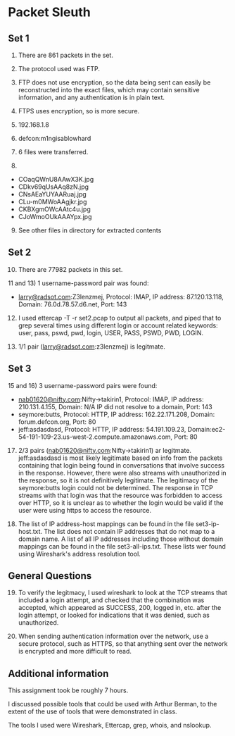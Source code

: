 # Packet Sleuth

## Set 1
1) There are 861 packets in the set.

2) The protocol used was FTP.

3) FTP does not use encryption, so the data being sent can easily be reconstructed into the exact files, which may contain sensitive information, and any authentication is in plain text.

4) FTPS uses encryption, so is more secure.

5) 192.168.1.8

6) defcon:m1ngisablowhard

7) 6 files were transferred.

8) 

* COaqQWnU8AAwX3K.jpg
* CDkv69qUsAAq8zN.jpg
* CNsAEaYUYAARuaj.jpg 
* CLu-m0MWoAAgjkr.jpg
* CKBXgmOWcAAtc4u.jpg
* CJoWmoOUkAAAYpx.jpg

9) See other files in directory for extracted contents

## Set 2

10) There are 77982 packets in this set.

11 and 13) 1 username-password pair was found:

* larry@radsot.com:Z3lenzmej, Protocol: IMAP, IP address: 87.120.13.118, Domain: 76.0d.78.57.d6.net, Port: 143


12) I used ettercap -T -r set2.pcap to output all packets, and piped that to grep several times using different login or account related keywords: user, pass, pswd, pwd, login, USER, PASS, PSWD, PWD, LOGIN.

14) 1/1 pair (larry@radsot.com:z3lenzmej) is legitmate.

## Set 3
15 and 16) 3 username-password pairs were found:

* nab01620@nifty.com:Nifty->takirin1, Protocol: IMAP, IP address: 210.131.4.155, Domain: N/A IP did not resolve to a domain, Port: 143
* seymore:butts, Protocol: HTTP, IP address: 162.22.171.208, Domain: forum.defcon.org, Port: 80
* jeff:asdasdasd, Protocol: HTTP, IP address: 54.191.109.23, Domain:ec2-54-191-109-23.us-west-2.compute.amazonaws.com, Port: 80


17) 2/3 pairs (nab01620@nifty.com:Nifty->takirin1) ar legitmate. jeff:asdasdasd is most likely legitimate based on info from the packets containing that login being found in conversations that involve success in the response. However, there were also streams with unauthorized in the response, so it is not definitively legitimate. The legitimacy of the seymore:butts login could not be determined. The response in TCP streams with that login was that the resource was forbidden to access over HTTP, so it is unclear as to whether the login would be valid if the user were using https to access the resource.

18) The list of IP address-host mappings can be found in the file set3-ip-host.txt. The list does not contain IP addresses that do not map to a domain name. A list of all IP addresses including those without domain mappings can be found in the file set3-all-ips.txt. These lists wer found using Wireshark's address resolution tool.

## General Questions
19) To verify the legitmacy, I used wireshark to look at the TCP streams that included a login attempt, and checked that the combination was accepted, which appeared as SUCCESS, 200, logged in, etc. after the login attempt, or looked for indications that it was denied, such as unauthorized.

20) When sending authentication information over the network, use a secure protocol, such as HTTPS, so that anything sent over the network is encrypted and more difficult to read.

## Additional information
This assignment took be roughly 7 hours.

I discussed possible tools that could be used with Arthur Berman, to the extent of the use of tools that were demonstrated in class.

The tools I used were Wireshark, Ettercap, grep, whois, and nslookup.
